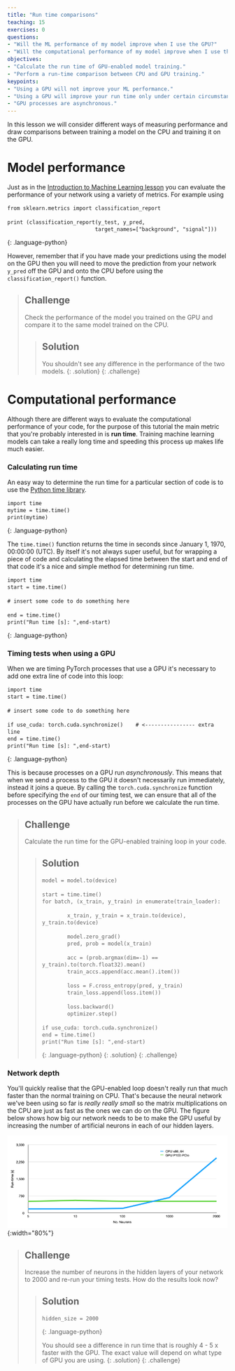 ```yaml
---
title: "Run time comparisons"
teaching: 15
exercises: 0
questions:
- "Will the ML performance of my model improve when I use the GPU?"
- "Will the computational performance of my model improve when I use the GPU?"
objectives:
- "Calculate the run time of GPU-enabled model training."
- "Perform a run-time comparison between CPU and GPU training."
keypoints:
- "Using a GPU will not improve your ML performance."
- "Using a GPU will improve your run time only under certain circumstances."
- "GPU processes are asynchronous."
---
```


In this lesson we will consider different ways of measuring performance and draw comparisons between training a model on the CPU and training it on the GPU. 

# Model performance

Just as in the [Introduction to Machine Learning lesson](https://hsf-training.github.io/hsf-training-ml-webpage/11-Model_Comparison/index.html) you can evaluate the performance of your network using a variety of metrics. For example using

~~~
from sklearn.metrics import classification_report

print (classification_report(y_test, y_pred,
                            target_names=["background", "signal"]))
~~~
{: .language-python}

However, remember that if you have made your predictions using the model on the GPU then you will need to move the prediction from your network `y_pred` off the GPU and onto the CPU before using the `classification_report()` function.

> ## Challenge
> Check the performance of the model you trained on the GPU and compare it to the same model trained on the CPU.
> 
> > ## Solution
> > You shouldn't see any difference in the performance of the two models. 
> {: .solution}
{: .challenge}

# Computational performance

Although there are different ways to evaluate the computational performance of your code, for the purpose of this tutorial the main metric that you're probably interested in is **run time**. Training machine learning models can take a really long time and speeding this process up makes life much easier.

### Calculating run time

An easy way to determine the run time for a particular section of code is to use the [Python time library](https://docs.python.org/3/library/time.html#time.time). 

~~~
import time
mytime = time.time()
print(mytime)
~~~
{: .language-python}

The `time.time()` function returns the time in seconds since January 1, 1970, 00:00:00 (UTC). By itself it's not always super useful, but for wrapping a piece of code and calculating the elapsed time between the start and end of that code it's a nice and simple method for determining run time.

~~~
import time
start = time.time()

# insert some code to do something here

end = time.time()
print("Run time [s]: ",end-start)
~~~
{: .language-python}


### Timing tests when using a GPU

When we are timing PyTorch processes that use a GPU it's necessary to add one extra line of code into this loop:

~~~
import time
start = time.time()

# insert some code to do something here

if use_cuda: torch.cuda.synchronize()    # <---------------- extra line
end = time.time()
print("Run time [s]: ",end-start)
~~~
{: .language-python}

This is because processes on a GPU run *asynchronously*. This means that when we send a process to the GPU it doesn't necessarily run immediately, instead it joins a queue. By calling the `torch.cuda.synchronize` function before specifying the `end` of our timing test, we can ensure that all of the processes on the GPU have actually run before we calculate the run time. 


> ## Challenge
> Calculate the run time for the GPU-enabled training loop in your code.
> 
> > ## Solution
> > 
> > ~~~
> > model = model.to(device)
> >
> > start = time.time()
> > for batch, (x_train, y_train) in enumerate(train_loader):
> >         
> >         x_train, y_train = x_train.to(device), y_train.to(device)
> >         
> >         model.zero_grad()
> >         pred, prob = model(x_train)
> >         
> >         acc = (prob.argmax(dim=-1) == y_train).to(torch.float32).mean()
> >         train_accs.append(acc.mean().item())
> >         
> >         loss = F.cross_entropy(pred, y_train)
> >         train_loss.append(loss.item())
> >        
> >         loss.backward()
> >         optimizer.step()
> >
> > if use_cuda: torch.cuda.synchronize()    
> > end = time.time()
> > print("Run time [s]: ",end-start)
> > ~~~
> > {: .language-python}
> {: .solution}
{: .challenge}

### Network depth

You'll quickly realise that the GPU-enabled loop doesn't really run that much faster than the normal training on CPU. That's because the neural network we've been using so far is *really really small* so the matrix multiplications on the CPU are just as fast as the ones we can do on the GPU. The figure below shows how big our network needs to be to make the GPU useful by increasing the number of artificial neurons in each of our hidden layers. 

![GPU vs CPU](../plots/runtime_p100.png){:width="80%"}


> ## Challenge
> Increase the number of neurons in the hidden layers of your network to 2000 and re-run your timing tests. How do the results look now?
> 
> > ## Solution
> > 
> > ~~~
> > hidden_size = 2000
> > ~~~
> > {: .language-python}
> >
> > You should see a difference in run time that is roughly 4 - 5 x faster with the GPU. The exact value will depend on what type of GPU you are using.
> {: .solution}
{: .challenge}


